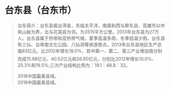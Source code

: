 # 台东县（台东市）
> 台东简介：台东县属台湾省，东临太平洋，南面和西与屏东县、高雄市以中央山脉为界，北与花莲县为邻。为3515平方公里。2013年台东县为27万人。台东县属于热带和亚热带气候，夏季高温多雨，冬季低温少雨。台东县有三仙、台卑南文化公园、八仙洞等旅游景点。2013年台东县地区生产总值83亿元，比2012年增长18.0%，其中第一、第二、第三产业增加值分别完成15.88亿元、40.52亿元和26.60亿元，分别比2012年增长10.0%、20.3%和19.5%;三次产业结构比例为：19.1：48.8：32。  
>   
> 2018中国最美县域。  
> 2019中国最美县域。
